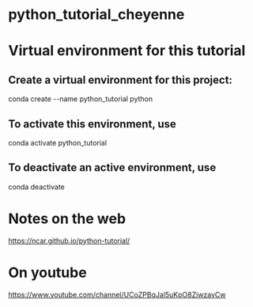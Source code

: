 # python_tutorial_cheyenne


# Virtual environment for this tutorial ##
 
## Create a virtual environment for this project:
conda create --name python_tutorial python

## To activate this environment, use
conda activate python_tutorial

## To deactivate an active environment, use
conda deactivate

# Notes on the web ##
https://ncar.github.io/python-tutorial/

# On youtube 
https://www.youtube.com/channel/UCoZPBqJal5uKpO8ZiwzavCw

